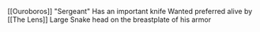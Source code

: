 [[Ouroboros]] "Sergeant"
Has an important knife
Wanted preferred alive by [[The Lens]]
Large Snake head on the breastplate of his armor